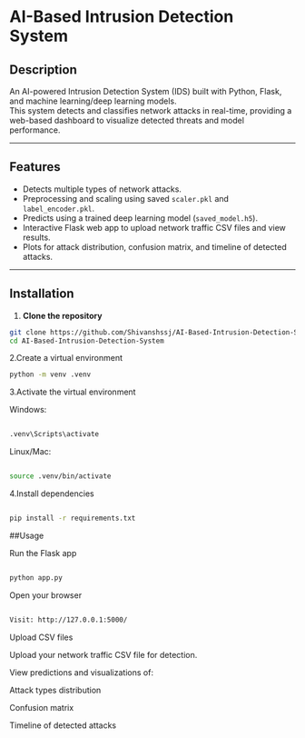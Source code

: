 # AI-Based Intrusion Detection System

## Description 
An AI-powered Intrusion Detection System (IDS) built with Python, Flask, and machine learning/deep learning models.  
This system detects and classifies network attacks in real-time, providing a web-based dashboard to visualize detected threats and model performance.

---

## Features
- Detects multiple types of network attacks.  
- Preprocessing and scaling using saved `scaler.pkl` and `label_encoder.pkl`.  
- Predicts using a trained deep learning model (`saved_model.h5`).  
- Interactive Flask web app to upload network traffic CSV files and view results.  
- Plots for attack distribution, confusion matrix, and timeline of detected attacks.

---

## Installation

1. **Clone the repository**
```bash
git clone https://github.com/Shivanshssj/AI-Based-Intrusion-Detection-System.git
cd AI-Based-Intrusion-Detection-System
```
2.Create a virtual environment
```bash
python -m venv .venv
```

3.Activate the virtual environment

Windows:
```bash

.venv\Scripts\activate
```

Linux/Mac:
```bash

source .venv/bin/activate
```

4.Install dependencies
```bash

pip install -r requirements.txt
```
##Usage

Run the Flask app
```bash

python app.py
```

Open your browser
```bash

Visit: http://127.0.0.1:5000/
```
Upload CSV files

Upload your network traffic CSV file for detection.

View predictions and visualizations of:

Attack types distribution

Confusion matrix

Timeline of detected attacks


